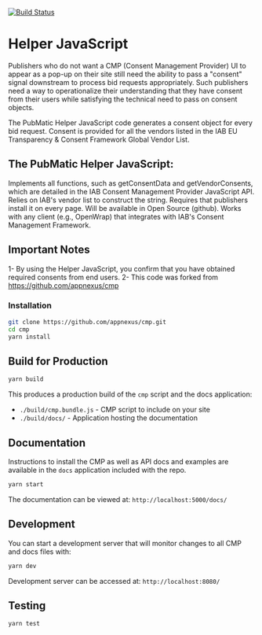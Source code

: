 [![Build Status](https://travis-ci.org/appnexus/cmp.svg?branch=master)](https://travis-ci.org/appnexus/cmp)

# Helper JavaScript
Publishers who do not want a CMP (Consent Management Provider) UI to appear as a pop-up on their site still need the ability to pass a "consent" signal downstream to process bid requests appropriately. Such publishers need a way to operationalize their understanding that they have consent from their users while satisfying the technical need to pass on consent objects.

The PubMatic Helper JavaScript code generates a consent object for every bid request. Consent is provided for all the vendors listed in the IAB EU Transparency & Consent Framework Global Vendor List.

 
## The PubMatic Helper JavaScript:

Implements all functions, such as getConsentData and getVendorConsents, which are detailed in the IAB Consent Management Provider JavaScript API.
Relies on IAB's vendor list to construct the string.
Requires that publishers install it on every page.
Will be available in Open Source (github).
Works with any client (e.g., OpenWrap) that integrates with IAB's Consent Management Framework.

## Important Notes
1- By using the Helper JavaScript, you confirm that you have obtained required consents from end users.
2- This code was forked from https://github.com/appnexus/cmp
	
### Installation

```sh
git clone https://github.com/appnexus/cmp.git
cd cmp
yarn install
```

## Build for Production

```sh
yarn build
```

This produces a production build of the `cmp` script and the docs application:
+ `./build/cmp.bundle.js` - CMP script to include on your site
+ `./build/docs/` - Application hosting the documentation

## Documentation

Instructions to install the CMP as well as API docs and examples are available in the `docs`
application included with the repo.

```sh
yarn start
```

The documentation can be viewed at:
`http://localhost:5000/docs/`

## Development
You can start a development server that will monitor changes to all CMP and docs files with:
```sh
yarn dev
```

Development server can be accessed at:
`http://localhost:8080/`

## Testing

```sh
yarn test
```
